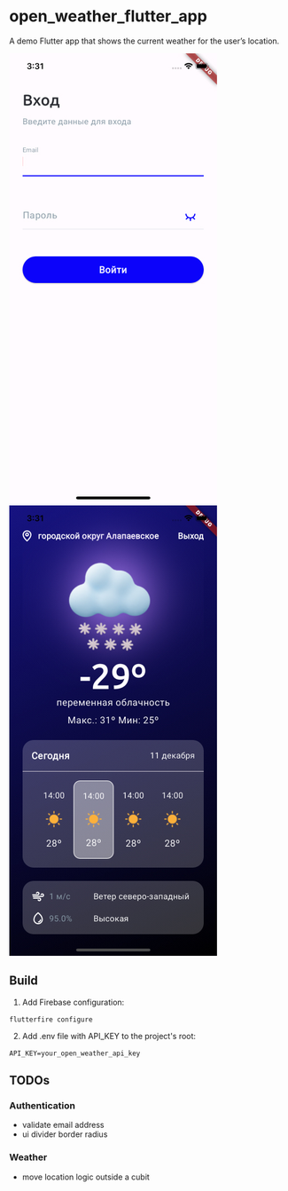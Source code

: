 # open_weather_flutter_app

A demo Flutter app that shows the current weather for the user’s location.

![sign-in-screen.jpg](assets%2Fscreenshots%2Fsign-in-screen.jpg)
![weather-screen.jpg](assets%2Fscreenshots%2Fweather-screen.jpg)

## Build

1. Add Firebase configuration:
```shell
flutterfire configure
```
2. Add .env file with API_KEY to the project's root:

```text
API_KEY=your_open_weather_api_key
```

## TODOs

### Authentication
- validate email address
- ui divider border radius

### Weather
- move location logic outside a cubit
